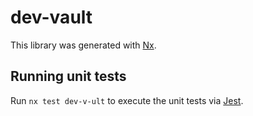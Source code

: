 # dev-vault

This library was generated with [Nx](https://nx.dev).

## Running unit tests

Run `nx test dev-v-ult` to execute the unit tests via [Jest](https://jestjs.io).
